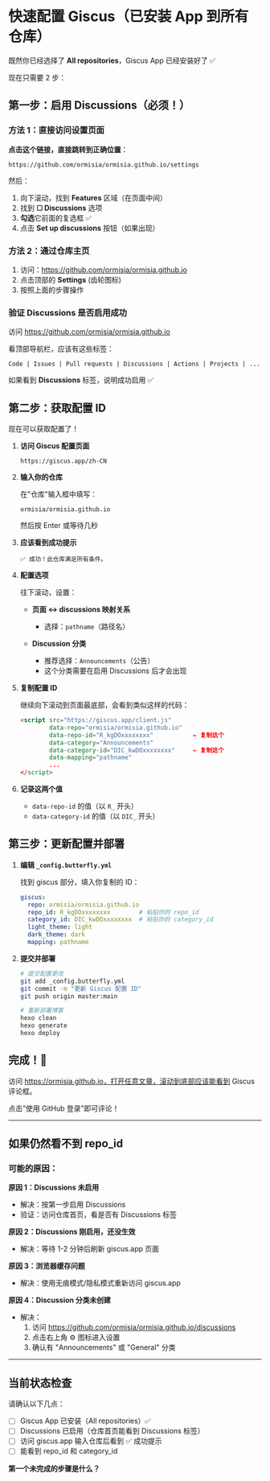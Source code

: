 # 快速配置 Giscus（已安装 App 到所有仓库）

既然你已经选择了 **All repositories**，Giscus App 已经安装好了 ✅

现在只需要 2 步：

## 第一步：启用 Discussions（必须！）

### 方法 1：直接访问设置页面

**点击这个链接，直接跳转到正确位置**：
```
https://github.com/ormisia/ormisia.github.io/settings
```

然后：
1. 向下滚动，找到 **Features** 区域（在页面中间）
2. 找到 **☐ Discussions** 选项
3. **勾选**它前面的复选框 ✅
4. 点击 **Set up discussions** 按钮（如果出现）

### 方法 2：通过仓库主页

1. 访问：https://github.com/ormisia/ormisia.github.io
2. 点击顶部的 **Settings** (齿轮图标)
3. 按照上面的步骤操作

### 验证 Discussions 是否启用成功

访问 https://github.com/ormisia/ormisia.github.io

看顶部导航栏，应该有这些标签：
```
Code | Issues | Pull requests | Discussions | Actions | Projects | ...
```

如果看到 **Discussions** 标签，说明成功启用 ✅

## 第二步：获取配置 ID

现在可以获取配置了！

1. **访问 Giscus 配置页面**
   ```
   https://giscus.app/zh-CN
   ```

2. **输入你的仓库**

   在"仓库"输入框中填写：
   ```
   ormisia/ormisia.github.io
   ```

   然后按 Enter 或等待几秒

3. **应该看到成功提示**
   ```
   ✅ 成功！此仓库满足所有条件。
   ```

4. **配置选项**

   往下滚动，设置：

   - **页面 ↔️ discussions 映射关系**
     - 选择：`pathname`（路径名）

   - **Discussion 分类**
     - 推荐选择：`Announcements`（公告）
     - 这个分类需要在启用 Discussions 后才会出现

5. **复制配置 ID**

   继续向下滚动到页面最底部，会看到类似这样的代码：

   ```html
   <script src="https://giscus.app/client.js"
           data-repo="ormisia/ormisia.github.io"
           data-repo-id="R_kgDOxxxxxxxx"           ← 复制这个
           data-category="Announcements"
           data-category-id="DIC_kwDOxxxxxxxx"     ← 复制这个
           data-mapping="pathname"
           ...
   </script>
   ```

6. **记录这两个值**
   - `data-repo-id` 的值（以 `R_` 开头）
   - `data-category-id` 的值（以 `DIC_` 开头）

## 第三步：更新配置并部署

1. **编辑 `_config.butterfly.yml`**

   找到 giscus 部分，填入你复制的 ID：

   ```yaml
   giscus:
     repo: ormisia/ormisia.github.io
     repo_id: R_kgDOxxxxxxxx        # 粘贴你的 repo_id
     category_id: DIC_kwDOxxxxxxxx  # 粘贴你的 category_id
     light_theme: light
     dark_theme: dark
     mapping: pathname
   ```

2. **提交并部署**

   ```bash
   # 提交配置更改
   git add _config.butterfly.yml
   git commit -m "更新 Giscus 配置 ID"
   git push origin master:main

   # 重新部署博客
   hexo clean
   hexo generate
   hexo deploy
   ```

## 完成！🎉

访问 https://ormisia.github.io，打开任意文章，滚动到底部应该能看到 Giscus 评论框。

点击"使用 GitHub 登录"即可评论！

---

## 如果仍然看不到 repo_id

### 可能的原因：

**原因 1：Discussions 未启用**
- 解决：按第一步启用 Discussions
- 验证：访问仓库首页，看是否有 Discussions 标签

**原因 2：Discussions 刚启用，还没生效**
- 解决：等待 1-2 分钟后刷新 giscus.app 页面

**原因 3：浏览器缓存问题**
- 解决：使用无痕模式/隐私模式重新访问 giscus.app

**原因 4：Discussion 分类未创建**
- 解决：
  1. 访问 https://github.com/ormisia/ormisia.github.io/discussions
  2. 点击右上角 ⚙️ 图标进入设置
  3. 确认有 "Announcements" 或 "General" 分类

---

## 当前状态检查

请确认以下几点：

- [ ] Giscus App 已安装（All repositories）✅
- [ ] Discussions 已启用（仓库首页能看到 Discussions 标签）
- [ ] 访问 giscus.app 输入仓库后看到 ✅ 成功提示
- [ ] 能看到 repo_id 和 category_id

**第一个未完成的步骤是什么？**
